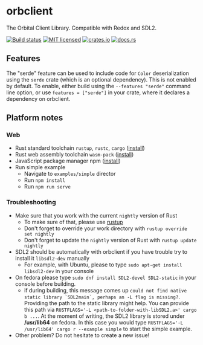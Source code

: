 # orbclient
The Orbital Client Library. Compatible with Redox and SDL2.

[![Build status](https://gitlab.redox-os.org/redox-os/orbclient/badges/master/pipeline.svg)](https://gitlab.redox-os.org/redox-os/orbclient/pipelines)
[![MIT licensed](https://img.shields.io/badge/license-MIT-blue.svg)](./LICENSE)
[![crates.io](http://meritbadge.herokuapp.com/orbclient)](https://crates.io/crates/orbclient)
[![docs.rs](https://docs.rs/orbclient/badge.svg)](https://docs.rs/orbclient)

## Features
The "serde" feature can be used to include code for `Color` deserialization using the `serde` crate (which is an 
optional dependency). This is not enabled by default. To enable, either build using the `--features "serde"` command
line option, or use `features = ["serde"]` in your crate, where it declares a dependency on orbclient.

## Platform notes 

### Web

* Rust standard toolchain `rustup`, `rustc`, `cargo` ([install](https://www.rust-lang.org/tools/install))
* Rust web assembly toolchain `wasm-pack` ([install](https://rustwasm.github.io/wasm-pack/installer/))
* JavaScript package manager npm ([install](https://www.npmjs.com/get-npm))
* Run simple example
  * Navigate to `examples/simple` director
  * Run `npm install`
  * Run `npm run serve`

### Troubleshooting

* Make sure that you work with the current ```nightly``` version of Rust
  * To make sure of that, please use [rustup](https://github.com/rust-lang-nursery/rustup.rs)
  * Don't forget to override your work directory with ```rustup override set nightly```
  * Don't forget to update the ```nightly``` version of Rust with ```rustup update nightly```
* SDL2 should be automatically with orbclient if you have trouble try to install it ```libsdl2-dev``` manually   
  * For example, with Ubuntu, please to type ```sudo apt-get install libsdl2-dev``` in your console
* On fedora please type ```sudo dnf install SDL2-devel SDL2-static``` in your console before building.
  * if during building, this message comes up ```could not find native static library `SDL2main`, perhaps an -L flag is missing?```.
   Providing the path to the static library might help. You can provide this path via ```RUSTFLAGS='-L <path-to-folder-with-libSDL2.a>' cargo b ...```.
   At the moment of writing, the SDL2 library is stored under **/usr/lib64** on fedora. In this case you would type ```RUSTFLAGS='-L /usr/lib64' cargo r --example simple``` 
   to start the simple example.
* Other problem? Do not hesitate to create a new issue!

